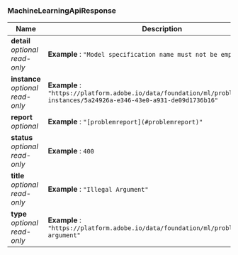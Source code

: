 
<a name="machinelearningapiresponse"></a>
### MachineLearningApiResponse

|Name|Description|Schema|
|---|---|---|
|**detail**  <br>*optional*  <br>*read-only*|**Example** : `"Model specification name must not be empty"`|string|
|**instance**  <br>*optional*  <br>*read-only*|**Example** : `"https://platform.adobe.io/data/foundation/ml/problem-instances/5a24926a-e346-43e0-a931-de09d1736b16"`|string|
|**report**  <br>*optional*|**Example** : `"[problemreport](#problemreport)"`|[ProblemReport](ProblemReport.md#problemreport)|
|**status**  <br>*optional*  <br>*read-only*|**Example** : `400`|integer (int32)|
|**title**  <br>*optional*  <br>*read-only*|**Example** : `"Illegal Argument"`|string|
|**type**  <br>*optional*  <br>*read-only*|**Example** : `"https://platform.adobe.io/data/foundation/ml/problems/illegal-argument"`|string|



